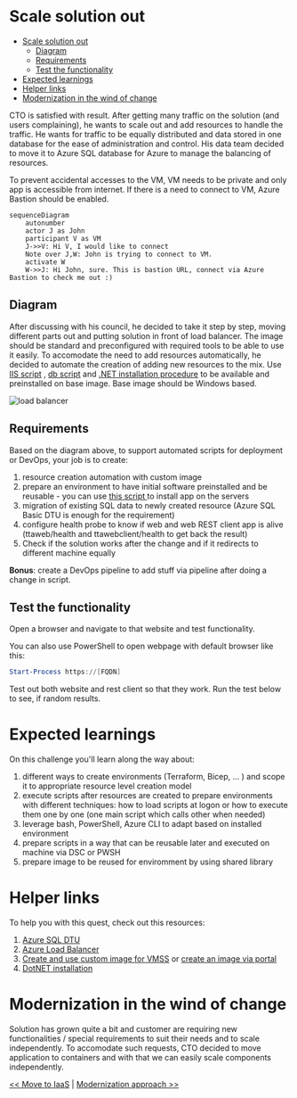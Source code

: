 ﻿# Scale solution out

<!-- TOC -->
* [Scale solution out](#scale-solution-out)
  * [Diagram](#diagram)
  * [Requirements](#requirements)
  * [Test the functionality](#test-the-functionality)
* [Expected learnings](#expected-learnings)
* [Helper links](#helper-links)
* [Modernization in the wind of change](#modernization-in-the-wind-of-change)
<!-- TOC -->

CTO is satisfied with result. After getting many traffic on the solution (and users complaining), he wants to scale out
and add resources to handle the traffic. He wants for traffic to be equally distributed and data stored in one database
for the ease of administration and control. His data team decided to move it to Azure SQL database for Azure to manage
the balancing of resources.

To prevent accidental accesses to the VM, VM needs to be private and only app is accessible from internet. If there is a
need to connect to VM, Azure Bastion should be enabled.

```mermaid
sequenceDiagram
    autonumber
    actor J as John
    participant V as VM
    J->>V: Hi V, I would like to connect
    Note over J,W: John is trying to connect to VM.
    activate W
    W->>J: Hi John, sure. This is bastion URL, connect via Azure Bastion to check me out :)
```

## Diagram

After discussing with his council, he decided to take it step by step, moving different parts out and putting solution
in front of load balancer. The image should be standard and preconfigured with required tools to be able to use it
easily. To accomodate the need to add resources automatically, he decided to automate the creation of
adding new resources to the mix. Use [IIS script](../scripts/PWSH/PreReqs/component-iis.ps1)
, [db script](../scripts/PWSH/PreReqs/component-sql.ps1)
and [.NET installation procedure](https://dotnet.microsoft.com/en-us/) to be available and preinstalled on base image.
Base image should be Windows based.

![load balancer](https://webeudatastorage.blob.core.windows.net/web/ama-LoadBalancer.png)

## Requirements

Based on the diagram above, to support automated scripts for deployment or DevOps, your job is to create:

1. resource creation automation with custom image
2. prepare an environment to have initial software preinstalled and be reusable - you can
   use [this script ](../scripts/IaC/VMMS/app-install.ps1) to install app on the servers
3. migration of existing SQL data to newly created resource (Azure SQL Basic DTU is enough for the requirement)
4. configure health probe to know if web and web REST client app is alive (ttaweb/health and ttawebclient/health to get
   back the result)
5. Check if the solution works after the change and if it redirects to different machine equally

**Bonus**: create a DevOps pipeline to add stuff via pipeline after doing a change in script.

## Test the functionality

Open a browser and navigate to that website and test functionality.

You can also use PowerShell to open webpage with default browser like this:

``` powershell
Start-Process https://[FQDN]
```

Test out both website and rest client so that they work. Run the test below to see, if random results.

# Expected learnings

On this challenge you'll learn along the way about:

1. different ways to create environments (Terraform, Bicep, ... ) and scope it to appropriate resource level creation
   model
2. execute scripts after resources are created to prepare environments with different techniques: how to load scripts at
   logon or how to execute them one by one (one main script which calls other when needed)
3. leverage bash, PowerShell, Azure CLI to adapt based on installed environment
4. prepare scripts in a way that can be reusable later and executed on machine via DSC or PWSH
5. prepare image to be reused for enviromment by using shared library

# Helper links

To help you with this quest, check out this resources:

1. [Azure SQL DTU](https://docs.microsoft.com/en-us/azure/azure-sql/database/service-tiers-dtu?view=azuresql)
2. [Azure Load Balancer](https://docs.microsoft.com/en-us/azure/load-balancer/concepts)
3. [Create and use custom image for VMSS](https://learn.microsoft.com/en-us/azure/virtual-machine-scale-sets/tutorial-use-custom-image-cli) or [create an image via portal](https://learn.microsoft.com/en-us/azure/virtual-machines/capture-image-portal)
4. [DotNET installation](https://dotnet.microsoft.com/en-us/)

# Modernization in the wind of change

Solution has grown quite a bit and customer are requiring new functionalities / special requirements to suit their
needs and to scale independently. To accomodate such requests, CTO decided to move application to containers and with
that we can easily scale components independently.

[<< Move to IaaS](./01-move-to-IaaS-Azure.md) | [Modernization approach >>](./03-modernization-in-Azure.md)